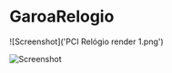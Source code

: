 # GaroaRelogio


![Screenshot]('PCI Relógio render 1.png')

![Screenshot](GaroaRelogio-BAdgeMSX.jpg)

